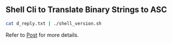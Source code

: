 ## Shell Cli to Translate Binary Strings to ASC


```bash
cat d_reply.txt | ./shell_version.sh
```

Refer to [Post](http://maxwu.me/2017/04/15/Share-a-Shell-Toy-with-Buddies/) for more details.